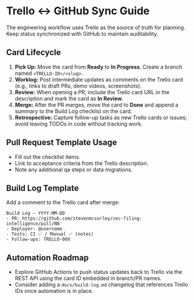 # Trello ↔ GitHub Sync Guide

The engineering workflow uses Trello as the source of truth for planning. Keep status synchronized with GitHub to maintain auditability.

## Card Lifecycle

1. **Pick Up:** Move the card from **Ready** to **In Progress**. Create a branch named `<TRELLO-ID>/<slug>`.
2. **Worklog:** Post intermediate updates as comments on the Trello card (e.g., links to draft PRs, demo videos, screenshots).
3. **Review:** When opening a PR, include the Trello card URL in the description and mark the card as **In Review**.
4. **Merge:** After the PR merges, move the card to **Done** and append a summary to the Build Log checklist on the card.
5. **Retrospective:** Capture follow-up tasks as new Trello cards or issues; avoid leaving TODOs in code without tracking work.

## Pull Request Template Usage

- Fill out the checklist items.
- Link to acceptance criteria from the Trello description.
- Note any additional qa steps or data migrations.

## Build Log Template

Add a comment to the Trello card after merge:

```
Build Log — YYYY-MM-DD
- PR: https://github.com/stevenmcsorley/sec-filing-intelligence/pull/NN
- Deployer: @username
- Tests: CI ✅ / Manual ✅ (notes)
- Follow-ups: TRELLO-00X
```

## Automation Roadmap

- Explore GitHub Actions to push status updates back to Trello via the REST API using the card ID embedded in branch/PR names.
- Consider adding a `docs/build-log.md` changelog that references Trello IDs once automation is in place.
